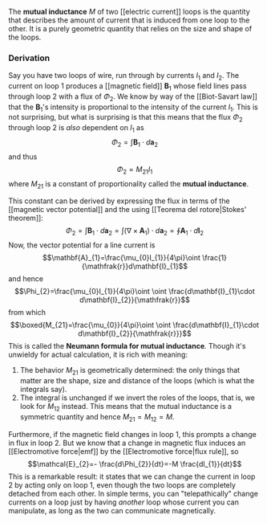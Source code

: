 The **mutual inductance** $M$ of two [[electric current]] loops is the quantity that describes the amount of current that is induced from one loop to the other. It is a purely geometric quantity that relies on the size and shape of the loops.
### Derivation
Say you have two loops of wire, run through by currents $I_{1}$ and $I_{2}$. The current on loop 1 produces a [[magnetic field]] $\mathbf{B}_{1}$ whose field lines pass through loop 2 with a flux of $\Phi_{2}$. We know by way of the [[Biot-Savart law]] that the $\mathbf{B}_{1}$'s intensity is proportional to the intensity of the current $I_{1}$. This is not surprising, but what is surprising is that this means that the flux $\Phi_{2}$ through loop 2 is *also* dependent on $I_{1}$ as
$$\Phi_{2}=\int \mathbf{B}_{1}\cdot d\mathbf{a}_{2}$$
and thus
$$\Phi_{2}=M_{21}I_{1}$$
where $M_{21}$ is a constant of proportionality called the **mutual inductance**.

This constant can be derived by expressing the flux in terms of the [[magnetic vector potential]] and the using [[Teorema del rotore|Stokes' theorem]]:
$$\Phi_{2}=\int \mathbf{B}_{1}\cdot d\mathbf{a}_{2}=\int(\nabla\times\mathbf{A}_{1})\cdot d\mathbf{a}_{2}=\oint \mathbf{A}_{1}\cdot d\mathbf{I}_{2}$$
Now, the vector potential for a line current is
$$\mathbf{A}_{1}=\frac{\mu_{0}I_{1}}{4\pi}\oint \frac{1}{\mathfrak{r}}d\mathbf{I}_{1}$$
and hence
$$\Phi_{2}=\frac{\mu_{0}I_{1}}{4\pi}\oint \oint \frac{d\mathbf{I}_{1}\cdot d\mathbf{I}_{2}}{\mathfrak{r}}$$
from which
$$\boxed{M_{21}=\frac{\mu_{0}}{4\pi}\oint \oint \frac{d\mathbf{I}_{1}\cdot d\mathbf{I}_{2}}{\mathfrak{r}}}$$
This is called the **Neumann formula for mutual inductance**. Though it's unwieldy for actual calculation, it is rich with meaning:
1. The behavior $M_{21}$ is geometrically determined: the only things that matter are the shape, size and distance of the loops (which is what the integrals say).
2. The integral is unchanged if we invert the roles of the loops, that is, we look for $M_{12}$ instead. This means that the mutual inductance is a symmetric quantity and hence $M_{21}=M_{12}=M$.

Furthermore, if the magnetic field changes in loop 1, this prompts a change in flux in loop 2. But we know that a change in magnetic flux induces an [[Electromotive force|emf]] by the [[Electromotive force|flux rule]], so
$$\mathcal{E}_{2}=- \frac{d\Phi_{2}}{dt}=-M \frac{dI_{1}}{dt}$$
This is a remarkable result: it states that we can change the current in loop 2 by acting only on loop 1, even though the two loops are completely detached from each other. In simple terms, you can "telepathically" change currents on a loop just by having *another* loop whose current you can manipulate, as long as the two can communicate magnetically.